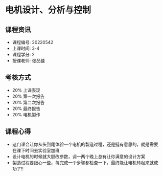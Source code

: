 # 电机设计、分析与控制

## 课程资讯
- 课程编号: 30220542   
- 上课时间: 3-4
- 课程学分: 2
- 授课老师: 张品佳
  
## 考核方式
- 20% 上课表现
- 20% 第一次报告
- 20% 第二次报告
- 20% 最终报告
- 20% 电机製作
  
## 课程心得
- 这门课会让你从头到尾体验一个电机的製造过程，还是挺有意思的，就是需要在课下时间去实验室加班
- 设计电机的时候就大胆改参数，调一两个晚上总有让你满意的设计方案
- 製造过程要细心一些，每完成一个步骤都检查一下，最终能让电机转起来就成功了!!
